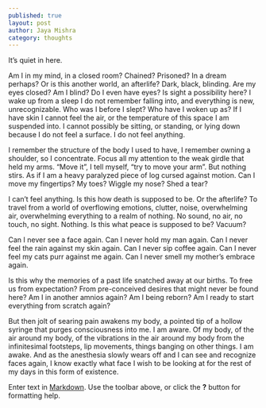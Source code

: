 ```yaml
---
published: true
layout: post
author: Jaya Mishra
category: thoughts
---
```

It’s quiet in here.

Am I in my mind, in a closed room? Chained? Prisoned? In a dream perhaps? 
Or is this another world, an afterlife? Dark, black, blinding. 
Are my eyes closed? Am I blind? Do I even have eyes? Is sight a possibility here?
I wake up from a sleep I do not remember falling into, and everything is new, unrecognizable.
Who was I before I slept? Who have I woken up as?
If I have skin I cannot feel the air, or the temperature of this space I am suspended into. I cannot possibly be sitting, or standing, or lying down because I do not feel a surface. I do not feel anything. 

I remember the structure of the body I used to have, I remember owning a shoulder,  so I concentrate. Focus all my attention to the weak girdle that held my arms. “Move it”, I tell myself, “try to move your arm”. But nothing stirs. As if I am a heavy paralyzed piece of log cursed against motion. Can I move my fingertips? My toes? Wiggle my nose? Shed a tear? 

I can’t feel anything. Is this how death is supposed to be. Or the afterlife? To travel from a world of overflowing emotions, clutter, noise, overwhelming air, overwhelming everything to a realm of nothing. No sound, no air, no touch, no sight. Nothing. Is this what peace is supposed to be? Vacuum? 

Can I never see a face again. Can I never hold my man again. Can I never feel the rain against my skin again. Can I never sip coffee again. Can I never feel my cats purr against me again. Can I never smell my mother’s embrace again.

Is this why the memories of a past life snatched away at our births. To free us from expectation? From pre-conceived desires that might never be found here? Am I in another amnios again? Am I being reborn? Am I ready to start everything from scratch again?

But then jolt of searing pain awakens my body, a pointed tip of a hollow syringe that purges consciousness into me. I am aware. Of my body, of the air around my body, of the vibrations in the air around my body from the infinitesimal footsteps, lip movements, things banging on other things. I am awake. And as the anesthesia slowly wears off and I can see and recognize faces again, I know exactly what face I wish to be looking at for the rest of my days in this form of existence.


Enter text in [Markdown](http://daringfireball.net/projects/markdown/). Use the toolbar above, or click the **?** button for formatting help.

